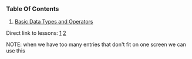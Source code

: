 ### Table Of Contents

1. [Basic Data Types and Operators](#basic-data-types)

Direct link to lessons: [1](#lesson1) [2](#lesson2)

NOTE: when we have too many entries that don't fit on one screen we can use this <!-- .slide: style="font-size:80%" -->
